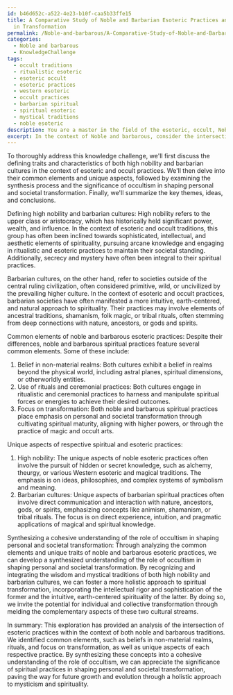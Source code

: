 ```yaml
---
id: b46d652c-a522-4e23-b10f-caa5b33ffe15
title: A Comparative Study of Noble and Barbarian Esoteric Practices and Their Role
  in Transformation
permalink: /Noble-and-barbarous/A-Comparative-Study-of-Noble-and-Barbarian-Esoteric-Practices-and-Their-Role-in-Transformation/
categories:
  - Noble and barbarous
  - KnowledgeChallenge
tags:
  - occult traditions
  - ritualistic esoteric
  - esoteric occult
  - esoteric practices
  - western esoteric
  - occult practices
  - barbarian spiritual
  - spiritual esoteric
  - mystical traditions
  - noble esoteric
description: You are a master in the field of the esoteric, occult, Noble and barbarous and Education. You are a writer of tests, challenges, books and deep knowledge on Noble and barbarous for initiates and students to gain deep insights and understanding from. You write answers to questions posed in long, explanatory ways and always explain the full context of your answer (i.e., related concepts, formulas, examples, or history), as well as the step-by-step thinking process you take to answer the challenges. Be rigorous and thorough, and summarize the key themes, ideas, and conclusions at the end.
excerpt: In the context of Noble and barbarous, consider the intersection of the esoteric traditions of both high nobility and barbarian cultures. How can one identify and analyze the common elements and unique aspects of their respective spiritual and esoteric practices in order to synthesize a cohesive understanding of the role of occultism in shaping personal and societal transformation?
---
```

To thoroughly address this knowledge challenge, we'll first discuss the defining traits and characteristics of both high nobility and barbarian cultures in the context of esoteric and occult practices. We'll then delve into their common elements and unique aspects, followed by examining the synthesis process and the significance of occultism in shaping personal and societal transformation. Finally, we'll summarize the key themes, ideas, and conclusions.

Defining high nobility and barbarian cultures:
High nobility refers to the upper class or aristocracy, which has historically held significant power, wealth, and influence. In the context of esoteric and occult traditions, this group has often been inclined towards sophisticated, intellectual, and aesthetic elements of spirituality, pursuing arcane knowledge and engaging in ritualistic and esoteric practices to maintain their societal standing. Additionally, secrecy and mystery have often been integral to their spiritual practices.

Barbarian cultures, on the other hand, refer to societies outside of the central ruling civilization, often considered primitive, wild, or uncivilized by the prevailing higher culture. In the context of esoteric and occult practices, barbarian societies have often manifested a more intuitive, earth-centered, and natural approach to spirituality. Their practices may involve elements of ancestral traditions, shamanism, folk magic, or tribal rituals, often stemming from deep connections with nature, ancestors, or gods and spirits.

Common elements of noble and barbarous esoteric practices:
Despite their differences, noble and barbarous spiritual practices feature several common elements. Some of these include:
1. Belief in non-material realms: Both cultures exhibit a belief in realms beyond the physical world, including astral planes, spiritual dimensions, or otherworldly entities.
2. Use of rituals and ceremonial practices: Both cultures engage in ritualistic and ceremonial practices to harness and manipulate spiritual forces or energies to achieve their desired outcomes.
3. Focus on transformation: Both noble and barbarous spiritual practices place emphasis on personal and societal transformation through cultivating spiritual maturity, aligning with higher powers, or through the practice of magic and occult arts.

Unique aspects of respective spiritual and esoteric practices:
1. High nobility: The unique aspects of noble esoteric practices often involve the pursuit of hidden or secret knowledge, such as alchemy, theurgy, or various Western esoteric and magical traditions. The emphasis is on ideas, philosophies, and complex systems of symbolism and meaning.
2. Barbarian cultures: Unique aspects of barbarian spiritual practices often involve direct communication and interaction with nature, ancestors, gods, or spirits, emphasizing concepts like animism, shamanism, or tribal rituals. The focus is on direct experience, intuition, and pragmatic applications of magical and spiritual knowledge.

Synthesizing a cohesive understanding of the role of occultism in shaping personal and societal transformation:
Through analyzing the common elements and unique traits of noble and barbarous esoteric practices, we can develop a synthesized understanding of the role of occultism in shaping personal and societal transformation. By recognizing and integrating the wisdom and mystical traditions of both high nobility and barbarian cultures, we can foster a more holistic approach to spiritual transformation, incorporating the intellectual rigor and sophistication of the former and the intuitive, earth-centered spirituality of the latter. By doing so, we invite the potential for individual and collective transformation through melding the complementary aspects of these two cultural streams.

In summary:
This exploration has provided an analysis of the intersection of esoteric practices within the context of both noble and barbarous traditions. We identified common elements, such as beliefs in non-material realms, rituals, and focus on transformation, as well as unique aspects of each respective practice. By synthesizing these concepts into a cohesive understanding of the role of occultism, we can appreciate the significance of spiritual practices in shaping personal and societal transformation, paving the way for future growth and evolution through a holistic approach to mysticism and spirituality.
